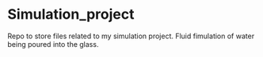 # Simulation_project
Repo to store files related to my simulation project. Fluid fimulation of water being poured into the glass.
